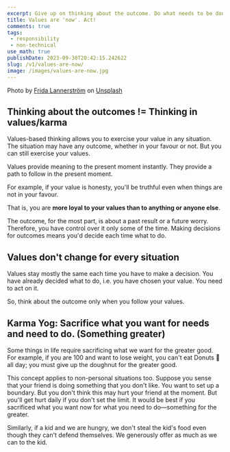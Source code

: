```yaml
---
excerpt: Give up on thinking about the outcome. Do what needs to be done. Following your values is complete in itself. The outcome is a bonus.
title: Values are 'now'. Act!
comments: true
tags:
 - responsibility
 - non-technical
use_math: true
publishDate: 2023-09-30T20:42:15.242622
slug: /v1/values-are-now/
image: /images/values-are-now.jpg
---
```


Photo by <a href="https://unsplash.com/@fridalannerstrom?utm_source=unsplash&utm_medium=referral&utm_content=creditCopyText">Frida Lannerström</a> on <a href="https://unsplash.com/photos/76dgUcMupv4?utm_source=unsplash&utm_medium=referral&utm_content=creditCopyText">Unsplash</a>

## Thinking about the outcomes != Thinking in values/karma

Values-based thinking allows you to exercise your value in any situation. The situation may have any outcome, whether in your favour or not. But you can still exercise your values.

Values provide meaning to the present moment instantly. They provide a path to follow in the present moment.

For example, if your value is honesty, you'll be truthful even when things are not in your favour.

That is, you are **more loyal to your values than to anything or anyone else**.

The outcome, for the most part, is about a past result or a future worry. Therefore, you have control over it only some of the time. Making decisions for outcomes means you'd decide each time what to do.

## Values don't change for every situation

Values stay mostly the same each time you have to make a decision. You have already decided what to do, i.e. you have chosen your value. You need to act on it.

So, think about the outcome only when you follow your values.

## Karma Yog: Sacrifice what you want for needs and need to do. (Something greater)

Some things in life require sacrificing what we want for the greater good. For example, if you are 100 and want to lose weight, you can't eat Donuts 🍩 all day; you must give up the doughnut for the greater good.

This concept applies to non-personal situations too. Suppose you sense that your friend is doing something that you don't like. You want to set up a boundary. But you don't think this may hurt your friend at the moment. But you'll get hurt daily if you don't set the limit. It would be best if you sacrificed what you want now for what you need to do—something for the greater.

Similarly, if a kid and we are hungry, we don't steal the kid's food even though they can't defend themselves. We generously offer as much as we can to the kid.
